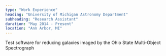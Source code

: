 ```yaml
---
type: "Work Experience"
heading: "University of Michigan Astronomy Department"
subheading: "Research Assistant"
duration: "May 2014 - Present"
location: "Ann Arbor, MI"
---
```


Test software for reducing galaxies imaged by the Ohio State Multi-Object Spectrograph
